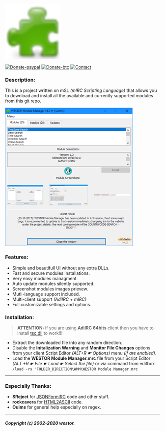 ![](https://github.com/westor7/wmm/blob/master/images/wmm_180x180.png)

[![Donate-paypal](https://img.shields.io/badge/Donate-PayPal-yellow.svg)](https://paypal.me/westor)
[![Donate-btc](https://img.shields.io/badge/Donate-BTC-yellow.svg)](https://paypal.me/westor)
[![Contact](https://img.shields.io/badge/Contact-IRC-red.svg)](https://kiwiirc.com/nextclient/real.chatnet.gr:+6697?nick=mSL-??&amp;theme=nightswatch&amp;channel=#mSL)

### Description:

This is a project written on mSL *(mIRC Scripting Language)* that allows you to download and install all the available and currently supported modules from this git repo.

![](https://github.com/westor7/wmm/blob/master/images/wmm_2.jpg)

### Features:

- Simple and beautifull UI without any extra DLLs.
- Fast and secure modules installations.
- Very easy modules managment.
- Auto update modules silently supported.
- Screenshot modules images prievew.
- Mutli-language support included.
- Multi-client support *(AdiIRC + mIRC)*
- Full customizable settings and options.

### Installation:

> **ATTENTION:** If you are using **AdiIRC 64bits** client then you have to install [tsc.dll](https://tablacus.github.io/scriptcontrol_en.html) to work!!!

- Extract the downloaded file into any random direction.
- Disable the **Initalization Warning** and **Monitor File Changes** options from your client Script Editor *(ALT+R ☛ Options)* menu *(if are enabled)*.
- Load the **WESTOR Module Manager.mrc** file from your Script Editor *(ALT +R ☛ File ☛ Load ☛ Select the file)* or via command from editbox ``/load -rs "FOLDER_DIRECTION\WMM\WESTOR Module Manager.mrc``

------------

### Especially Thanks:

- **SReject** for [JSONFormIRC](https://github.com/SReject/JSON-For-Mirc "") code and other stuff.
- **rockcavera** for [HTML2ASCII](http://hawkee.com/snippet/17963/ "") code.
- **Ouims** for general help especially on regex.

------------

##### Copyright (c) 2002-2020 westor.